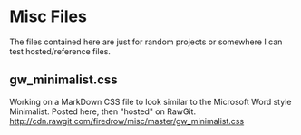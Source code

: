 # Misc Files
The files contained here are just for random projects or somewhere I can test hosted/reference files.

## gw_minimalist.css
Working on a MarkDown CSS file to look similar to the Microsoft Word style Minimalist.  Posted here, then "hosted" on RawGit.
http://cdn.rawgit.com/firedrow/misc/master/gw_minimalist.css
